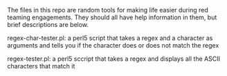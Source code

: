 The files in this repo are random tools for making life easier during red teaming engagements. They should all have help information in them, but brief descriptions are below.

regex-char-tester.pl: a perl5 script that takes a regex and a character as arguments and tells you if the character does or does not match the regex

regex-tester.pl: a perl5 sccript that takes a regex and displays all the ASCII characters that match it
